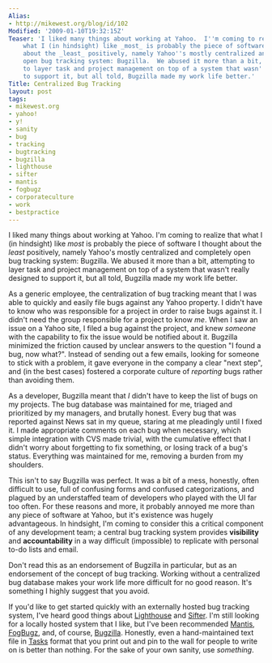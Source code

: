 ```yaml
---
Alias:
- http://mikewest.org/blog/id/102
Modified: '2009-01-10T19:32:15Z'
Teaser: 'I liked many things about working at Yahoo.  I''m coming to realize that
    what I (in hindsight) like _most_ is probably the piece of software I thought
    about the _least_ positively, namely Yahoo''s mostly centralized and completely
    open bug tracking system: Bugzilla.  We abused it more than a bit, attempting
    to layer task and project management on top of a system that wasn''t really designed
    to support it, but all told, Bugzilla made my work life better.'
Title: Centralized Bug Tracking
layout: post
tags:
- mikewest.org
- yahoo!
- y!
- sanity
- bug
- tracking
- bugtracking
- bugzilla
- lighthouse
- sifter
- mantis
- fogbugz
- corporateculture
- work
- bestpractice
---
```

I liked many things about working at Yahoo.  I'm coming to realize that what I (in hindsight) like _most_ is probably the piece of software I thought about the _least_ positively, namely Yahoo's mostly centralized and completely open bug tracking system: Bugzilla.  We abused it more than a bit, attempting to layer task and project management on top of a system that wasn't really designed to support it, but all told, Bugzilla made my work life better.

As a generic employee, the centralization of bug tracking meant that I was able to quickly and easily file bugs against any Yahoo property.  I didn't have to know who was responsible for a project in order to raise bugs against it.  I didn't need the group responsible for a project to know _me_.  When I saw an issue on a Yahoo site, I filed a bug against the project, and knew _someone_ with the capability to fix the issue would be notified about it.  Bugzilla minimized the friction caused by unclear answers to the question "I found a bug, now what?".  Instead of sending out a few emails, looking for someone to stick with a problem, it gave everyone in the company a clear "next step", and (in the best cases) fostered a corporate culture of _reporting_ bugs rather than avoiding them.

As a developer, Bugzilla meant that _I_ didn't have to keep the list of bugs on my projects.  The bug database was maintained for me, triaged and prioritized by my managers, and brutally honest.  Every bug that was reported against News sat in my queue, staring at me pleadingly until I fixed it.  I made appropriate comments on each bug when necessary, which simple integration with CVS made trivial, with the cumulative effect that I didn't worry about forgetting to fix something, or losing track of a bug's status.  Everything was maintained for me, removing a burden from my shoulders.

This isn't to say Bugzilla was perfect.  It was a bit of a mess, honestly, often difficult to use, full of confusing forms and confused categorizations, and plagued by an understaffed team of developers who played with the UI far too often.  For these reasons and more, it probably annoyed me more than any piece of software at Yahoo, but it's existence was hugely advantageous.  In hindsight, I'm coming to consider this a critical component of any development team; a central bug tracking system provides __visibility__ and __accountability__ in a way difficult (impossible) to replicate with personal to-do lists and email.

Don't read this as an endorsement of Bugzilla in particular, but as an endorsement of the concept of bug tracking.  Working without a centralized bug database makes your work life more difficult for no good reason.  It's something I highly suggest that you avoid.

If you'd like to get started quickly with an externally hosted bug tracking system, I've heard good things about [Lighthouse][1] and [Sifter][2].  I'm still looking for a locally hosted system that I like, but I've been recommended [Mantis][3], [FogBugz][4], and, of course, [Bugzilla][5].  Honestly, even a hand-maintained text file in [Tasks][6] format that you print out and pin to the wall for people to write on is better than nothing.  For the sake of your own sanity, use _something_.

[1]: http://lighthouseapp.com/
[2]: http://sifterapp.com/
[3]: http://www.mantisbt.org/
[4]: http://www.fogcreek.com/FogBUGZ/
[5]: http://www.bugzilla.org/
[6]: http://github.com/henrik/tasks.tmbundle/tree/master